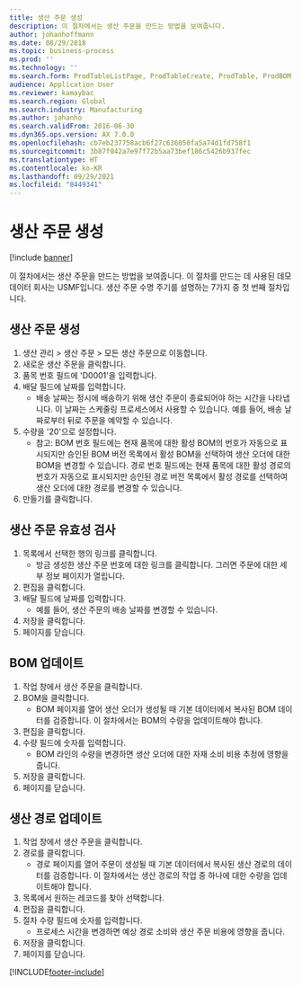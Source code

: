 ```yaml
---
title: 생산 주문 생성
description: 이 절차에서는 생산 주문을 만드는 방법을 보여줍니다.
author: johanhoffmann
ms.date: 08/29/2018
ms.topic: business-process
ms.prod: ''
ms.technology: ''
ms.search.form: ProdTableListPage, ProdTableCreate, ProdTable, ProdBOM, ProdRoute, ProdJournalCreate
audience: Application User
ms.reviewer: kamaybac
ms.search.region: Global
ms.search.industry: Manufacturing
ms.author: johanho
ms.search.validFrom: 2016-06-30
ms.dyn365.ops.version: AX 7.0.0
ms.openlocfilehash: cb7eb237758acb6f27c636050fa5a74d1fd758f1
ms.sourcegitcommit: 3b87f042a7e97f72b5aa73bef186c5426b937fec
ms.translationtype: HT
ms.contentlocale: ko-KR
ms.lasthandoff: 09/29/2021
ms.locfileid: "8449341"
---
```

# <a name="create-a-production-order"></a>생산 주문 생성

[!include [banner](../../includes/banner.md)]

이 절차에서는 생산 주문을 만드는 방법을 보여줍니다. 이 절차를 만드는 데 사용된 데모 데이터 회사는 USMF입니다. 생산 주문 수명 주기를 설명하는 7가지 중 첫 번째 절차입니다.


## <a name="create-a-production-order"></a>생산 주문 생성
1. 생산 관리 > 생산 주문 > 모든 생산 주문으로 이동합니다.
2. 새로운 생산 주문을 클릭합니다.
3. 품목 번호 필드에 'D0001'을 입력합니다.
4. 배달 필드에 날짜를 입력합니다.
    * 배송 날짜는 정시에 배송하기 위해 생산 주문이 종료되어야 하는 시간을 나타냅니다. 이 날짜는 스케줄링 프로세스에서 사용할 수 있습니다. 예를 들어, 배송 날짜로부터 뒤로 주문을 예약할 수 있습니다.  
5. 수량을 '20'으로 설정합니다.
    * 참고: BOM 번호 필드에는 현재 품목에 대한 활성 BOM의 번호가 자동으로 표시되지만 승인된 BOM 버전 목록에서 활성 BOM을 선택하여 생산 오더에 대한 BOM을 변경할 수 있습니다.    경로 번호 필드에는 현재 품목에 대한 활성 경로의 번호가 자동으로 표시되지만 승인된 경로 버전 목록에서 활성 경로를 선택하여 생산 오더에 대한 경로를 변경할 수 있습니다.  
6. 만들기를 클릭합니다.

## <a name="validate-the-production-order"></a>생산 주문 유효성 검사
1. 목록에서 선택한 행의 링크를 클릭합니다.
    * 방금 생성한 생산 주문 번호에 대한 링크를 클릭합니다. 그러면 주문에 대한 세부 정보 페이지가 열립니다.  
2. 편집을 클릭합니다.
3. 배달 필드에 날짜를 입력합니다.
    * 예를 들어, 생산 주문의 배송 날짜를 변경할 수 있습니다.  
4. 저장을 클릭합니다.
5. 페이지를 닫습니다.

## <a name="update-the-bom"></a>BOM 업데이트
1. 작업 창에서 생산 주문을 클릭합니다.
2. BOM을 클릭합니다.
    * BOM 페이지를 열어 생산 오더가 생성될 때 기본 데이터에서 복사된 BOM 데이터를 검증합니다. 이 절차에서는 BOM의 수량을 업데이트해야 합니다.  
3. 편집을 클릭합니다.
4. 수량 필드에 숫자를 입력합니다.
    * BOM 라인의 수량을 변경하면 생산 오더에 대한 자재 소비 비용 추정에 영향을 줍니다.  
5. 저장을 클릭합니다.
6. 페이지를 닫습니다.

## <a name="update-the-production-route"></a>생산 경로 업데이트
1. 작업 창에서 생산 주문을 클릭합니다.
2. 경로를 클릭합니다.
    * 경로 페이지를 열어 주문이 생성될 때 기본 데이터에서 복사된 생산 경로의 데이터를 검증합니다. 이 절차에서는 생산 경로의 작업 중 하나에 대한 수량을 업데이트해야 합니다.  
3. 목록에서 원하는 레코드를 찾아 선택합니다.
4. 편집을 클릭합니다.
5. 절차 수량 필드에 숫자를 입력합니다.
    * 프로세스 시간을 변경하면 예상 경로 소비와 생산 주문 비용에 영향을 줍니다.  
6. 저장을 클릭합니다.
7. 페이지를 닫습니다.



[!INCLUDE[footer-include](../../../includes/footer-banner.md)]